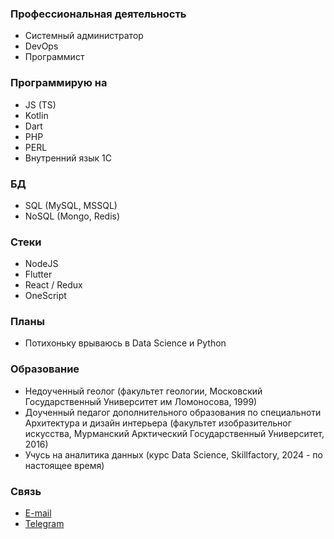 ### Профессиональная деятельность
- Системный администратор  
- DevOps  
- Программист  

### Программирую на
- JS (TS)
- Kotlin
- Dart
- PHP
- PERL
- Внутренний язык 1С

### БД
- SQL (MySQL, MSSQL)
- NoSQL (Mongo, Redis)

### Стеки
- NodeJS
- Flutter
- React / Redux
- OneScript

### Планы
- Потихоньку врываюсь в Data Science и Python


### Образование
- Недоученный геолог (факультет геологии, Московский Государственный Университет им Ломоносова, 1999)
- Доученный педагог дополнительного образования по специальноти Архитектура и дизайн интерьера (факультет изобразительног искусства, Мурманский Арктический Государственный Университет, 2016)
- Учусь на аналитика данных (курс Data Science, Skillfactory, 2024 - по настоящее время)

### Связь
- [E-mail](tcheredeev@gmail.com)
- [Telegram](https://t.me/voidozer)